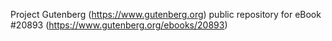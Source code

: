 Project Gutenberg (https://www.gutenberg.org) public repository for eBook #20893 (https://www.gutenberg.org/ebooks/20893)
